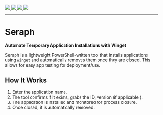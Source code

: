 <p>
  <a href="https://github.com/nodev7/Seraph/releases/latest">
    <img src="https://img.shields.io/github/v/release/nodev7/seraph?include_prereleases">
  </a>
  <a href="https://github.com/nodev7/Seraph/releases">
    <img src="https://img.shields.io/github/downloads/nodev7/seraph/total.svg">
  </a>
  <a href="https://github.com/nodev7/Seraph/issues?q=is%3Aissue+is%3Aclosed">
    <img src="https://img.shields.io/github/issues-closed/nodev7/seraph">
  </a>
  <a href="https://github.com/nodev7/Seraph/commits/main">
    <img src="https://img.shields.io/github/commit-activity/m/nodev7/seraph">
  </a>
</p>

---

# Seraph  
**Automate Temporary Application Installations with Winget**  

Seraph is a lightweight PowerShell-written tool that installs applications using `winget` and automatically removes them once they are closed. This allows for easy app testing for deployment/use.

## How It Works  
1. Enter the application name.  
2. The tool confirms if it exists, grabs the ID, version (if applicable ). 
3. The application is installed and monitored for process closure.  
4. Once closed, it is automatically removed.
